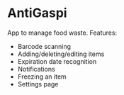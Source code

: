 # AntiGaspi
App to manage food waste.
Features:
- Barcode scanning
- Adding/deleting/editing items
- Expiration date recognition
- Notifications
- Freezing an item
- Settings page
